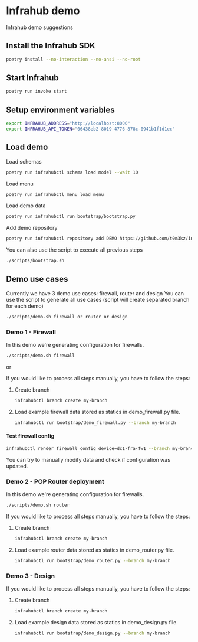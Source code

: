 # Infrahub demo

Infrahub demo suggestions

## Install the Infrahub SDK

```bash
poetry install --no-interaction --no-ansi --no-root
```

## Start Infrahub

```bash
poetry run invoke start
```

## Setup environment variables

```bash
export INFRAHUB_ADDRESS="http://localhost:8000"
export INFRAHUB_API_TOKEN="06438eb2-8019-4776-878c-0941b1f1d1ec"
```

## Load demo

Load schemas

```bash
poetry run infrahubctl schema load model --wait 10
```

Load menu

```bash
poetry run infrahubctl menu load menu
```

Load demo data

```bash
poetry run infrahubctl run bootstrap/bootstrap.py
```

Add demo repository

```bash
poetry run infrahubctl repository add DEMO https://github.com/t0m3kz/infrahub-demo.git --read-only
```

You can also use the script to execute all previous steps

```bash
./scripts/bootstrap.sh
```

## Demo use cases

Currently we have 3 demo use cases: firewall, router and design
You can use the script to generate all use cases (script will create separated branch for each demo)

```bash
./scripts/demo.sh firewall or router or design
```

### Demo 1 - Firewall

In this demo we're generating configuration for firewalls.

```bash
./scripts/demo.sh firewall
```

or

If you would like to process all steps manually, you have to follow the steps:

1. Create branch

    ```bash
    infrahubctl branch create my-branch
    ```

2. Load example firewall data stored as statics in demo_firewall.py file.

    ```bash
    infrahubctl run bootstrap/demo_firewall.py --branch my-branch
    ```

#### Test firewall config

```bash
infrahubctl render firewall_config device=dc1-fra-fw1 --branch my-branch
```

You can try to manually modify data and check if configuration was updated.

### Demo 2 - POP Router deployment

In this demo we're generating configuration for firewalls.

```bash
./scripts/demo.sh router
```

If you would like to process all steps manually, you have to follow the steps:

1. Create branch

    ```bash
    infrahubctl branch create my-branch
    ```

2. Load example router data stored as statics in demo_router.py file.

    ```bash
    infrahubctl run bootstrap/demo_router.py --branch my-branch
    ```

### Demo 3 - Design

If you would like to process all steps manually, you have to follow the steps:

1. Create branch

    ```bash
    infrahubctl branch create my-branch
    ```

2. Load example design data stored as statics in demo_design.py file.

    ```bash
    infrahubctl run bootstrap/demo_design.py --branch my-branch
    ```
